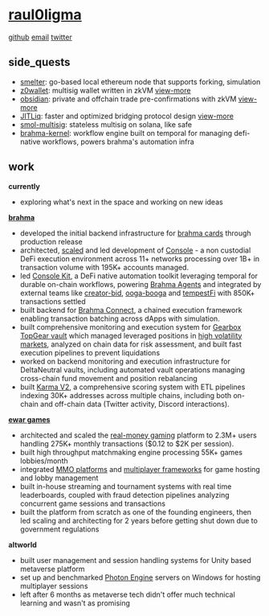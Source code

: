 # [raul0ligma](https://raul0ligma.github.io)

[github](https://github.com/raul0ligma) [email](mailto:rahultripathidev@gmail.com) [twitter](https://x.com/raul0ligma)

## side_quests

- [smelter](https://github.com/raul0ligma/smelter): go-based local ethereum node that supports forking, simulation
- [z0wallet](https://github.com/raul0ligma/z0wallet): multisig wallet written in zkVM [view-more](https://ethglobal.com/showcase/z0wallet-8hj73)
- [obsidian](https://github.com/raul0ligma/obsidian): private and offchain trade pre-confirmations with zkVM [view-more](https://ethglobal.com/showcase/obsidian-avpjn)
- [JITLiq](https://github.com/JITLiq): faster and optimized bridging protocol design [view-more](https://ethglobal.com/showcase/jitliq-network-m2cw1)
- [smol-multisig](https://github.com/raul0ligma/smol-multisig): stateless multisig on solana, like safe
- [brahma-kernel](https://github.com/Brahma-fi/brahma-builder): workflow engine built on temporal for managing defi-native workflows, powers brahma's automation infra

## work

**currently**

- exploring what's next in the space and working on new ideas

[**brahma**](https://brahma.fi)

- developed the initial backend infrastructure for [brahma cards](https://x.com/eulerfinance/status/1946197117527330948) through production release
- architected, [scaled](https://dune.com/rahul69/infra-bench) and led development of [Console](https://brahma.fi) - a non custodial DeFi execution environment across 11+ networks processing over 1B+ in transaction volume with 195K+ accounts managed.
- led [Console Kit](https://brahma.fi/console-kit), a DeFi native automation toolkit leveraging temporal for durable on-chain workflows, powering [Brahma Agents](https://x.com/gauntlet_xyz/status/1943711957686853806) and integrated by external teams like [creator-bid](https://x.com/CreatorBid/status/1854479583497572557), [ooga-booga](https://x.com/raul0ligma/status/1922936727640912213) and [tempestFi](https://x.com/AbishekFi/status/1907086608224162114) with 850K+ transactions settled
- built backend for [Brahma Connect](https://github.com/Brahma-fi/brahma-connect), a chained execution framework enabling transaction batching across dApps with simulation.
- built comprehensive monitoring and execution system for [Gearbox TopGear vault](https://x.com/BrahmaFi/status/1589672841301340160) which managed leveraged positions in [high volatility markets](https://x.com/BrahmaFi/status/1646897478464073728), analyzed on chain data for risk assessment, and built fast execution pipelines to prevent liquidations
- worked on backend monitoring and execution infrastructure for DeltaNeutral vaults, including automated vault operations managing cross-chain fund movement and position rebalancing
- built [Karma V2](https://web.archive.org/web/20220908024053/https://karma.brahma.fi/), a comprehensive scoring system with ETL pipelines indexing 30K+ addresses across multiple chains, including both on-chain and off-chain data (Twitter activity, Discord interactions).

[**ewar games**](https://web.archive.org/web/20220221160153/https://ewar.in/)

- architected and scaled the [real-money gaming](https://www.storyboard18.com/gaming-news/exclusive-indias-gaming-industry-gets-clarity-rmg-sector-to-be-regulated-by-meity-47355.htm) platform to 2.3M+ users handling 275K+ monthly transactions ($0.12 to $2K per session).
- built high throughput matchmaking engine processing 55K+ games lobbies/month
- integrated [MMO platforms](https://www.smartfoxserver.com) and [multiplayer frameworks](https://colyseus.io) for game hosting and lobby management
- built in-house streaming and tournament systems with real time leaderboards, coupled with fraud detection pipelines analyzing concurrent game sessions and transactions
- built the platform from scratch as one of the founding engineers, then led scaling and architecting for 2 years before getting shut down due to government regulations

**altworld**

- built user management and session handling systems for Unity based metaverse platform
- set up and benchmarked [Photon Engine](https://www.photonengine.com) servers on Windows for hosting multiplayer sessions
- left after 6 months as metaverse tech didn't offer much technical learning and wasn't as promising
